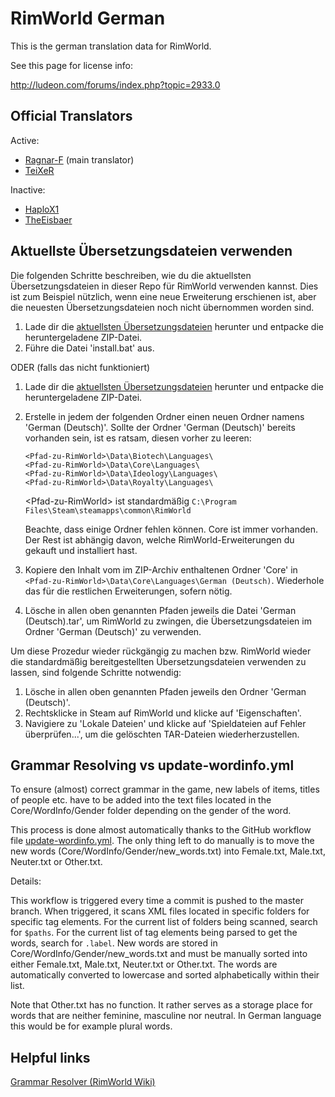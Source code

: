 RimWorld German
================

This is the german translation data for RimWorld.

See this page for license info:

http://ludeon.com/forums/index.php?topic=2933.0

Official Translators
--------------------
Active:
- [Ragnar-F](https://github.com/Ragnar-F) (main translator)
- [TeiXeR](https://github.com/TeiXeR)

Inactive:
- [HaploX1](https://github.com/HaploX1)
- [TheEisbaer](https://github.com/TheEisbaer)

Aktuellste Übersetzungsdateien verwenden
----------------------------------------
Die folgenden Schritte beschreiben, wie du die aktuellsten Übersetzungsdateien in dieser Repo für RimWorld verwenden kannst. Dies ist zum Beispiel nützlich, wenn eine neue Erweiterung erschienen ist, aber die neuesten Übersetzungsdateien noch nicht übernommen worden sind.
1. Lade dir die [aktuellsten Übersetzungsdateien](https://github.com/Ludeon/RimWorld-de/archive/refs/heads/master.zip) herunter und entpacke die heruntergeladene ZIP-Datei.
2. Führe die Datei 'install.bat' aus.

ODER (falls das nicht funktioniert)

1. Lade dir die [aktuellsten Übersetzungsdateien](https://github.com/Ludeon/RimWorld-de/archive/refs/heads/master.zip) herunter und entpacke die heruntergeladene ZIP-Datei.
2. Erstelle in jedem der folgenden Ordner einen neuen Ordner namens 'German (Deutsch)'. Sollte der Ordner 'German (Deutsch)' bereits vorhanden sein, ist es ratsam, diesen vorher zu leeren:
    ```
    <Pfad-zu-RimWorld>\Data\Biotech\Languages\
    <Pfad-zu-RimWorld>\Data\Core\Languages\
    <Pfad-zu-RimWorld>\Data\Ideology\Languages\
    <Pfad-zu-RimWorld>\Data\Royalty\Languages\
    ```
    &lt;Pfad-zu-RimWorld&gt; ist standardmäßig ```C:\Program Files\Steam\steamapps\common\RimWorld```
    
    Beachte, dass einige Ordner fehlen können. Core ist immer vorhanden. Der Rest ist abhängig davon, welche RimWorld-Erweiterungen du gekauft und installiert hast. 
4. Kopiere den Inhalt vom im ZIP-Archiv enthaltenen Ordner 'Core' in ```<Pfad-zu-RimWorld>\Data\Core\Languages\German (Deutsch)```. Wiederhole das für die restlichen Erweiterungen, sofern nötig.
5. Lösche in allen oben genannten Pfaden jeweils die Datei 'German (Deutsch).tar', um RimWorld zu zwingen, die Übersetzungsdateien im Ordner 'German (Deutsch)' zu verwenden.

Um diese Prozedur wieder rückgängig zu machen bzw. RimWorld wieder die standardmäßig bereitgestellten Übersetzungsdateien verwenden zu lassen, sind folgende Schritte notwendig:

1. Lösche in allen oben genannten Pfaden jeweils den Ordner 'German (Deutsch)'.
2. Rechtsklicke in Steam auf RimWorld und klicke auf 'Eigenschaften'.
3. Navigiere zu 'Lokale Dateien' und klicke auf 'Spieldateien auf Fehler überprüfen...', um die gelöschten TAR-Dateien wiederherzustellen.

Grammar Resolving vs update-wordinfo.yml
----------------------------------------
To ensure (almost) correct grammar in the game, new labels of items, titles of people etc. have to be added into the text files located in the Core/WordInfo/Gender folder depending on the gender of the word.

This process is done almost automatically thanks to the GitHub workflow file [update-wordinfo.yml](https://github.com/Ludeon/RimWorld-de/blob/master/.github/workflows/update-wordinfo.yml). The only thing left to do manually is to move the new words (Core/WordInfo/Gender/new_words.txt) into Female.txt, Male.txt, Neuter.txt or Other.txt.

Details:

This workflow is triggered every time a commit is pushed to the master branch. When triggered, it scans XML files located in specific folders for specific tag elements. For the current list of folders being scanned, search for ```$paths```. For the current list of tag elements being parsed to get the words, search for ```.label```. New words are stored in Core/WordInfo/Gender/new_words.txt and must be manually sorted into either Female.txt, Male.txt, Neuter.txt or Other.txt. The words are automatically converted to lowercase and sorted alphabetically within their list.

Note that Other.txt has no function. It rather serves as a storage place for words that are neither feminine, masculine nor neutral. In German language this would be for example plural words.

Helpful links
-------------
[Grammar Resolver (RimWorld Wiki)](https://rimworldwiki.com/wiki/Modding_Tutorials/GrammarResolver)

